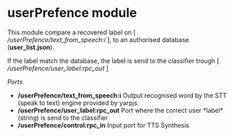 # userPrefence module

This module compare a recovered label on [ */userPrefence/text_from_speech:i* ], to an authorised database (**user_list.json**).

If the label match the database, the label is send to the classifier trough [ */userPrefence/user_label:rpc_out* ]

*Ports*

<ul>
  <li><b>/userPrefence/text_from_speech:i</b>  Output recognised word by the STT (speak to text) engine provided by yarpjs</li>
  <li><b>/userPrefence/user_label:rpc_out</b>  Port where the correct user *label*(string) is send to the classifier</li>
  <li><b>/userPrefence/control:rpc_in</b>  Input port for TTS Synthesis</li>
</ul> 